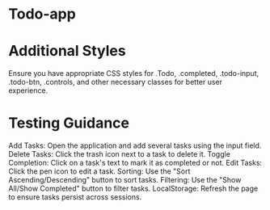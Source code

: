 # Todo-app

# Additional Styles
Ensure you have appropriate CSS styles for .Todo, .completed, .todo-input, .todo-btn, .controls, and other necessary classes for better user experience.

# Testing Guidance
Add Tasks: Open the application and add several tasks using the input field.<br>
Delete Tasks: Click the trash icon next to a task to delete it.
Toggle Completion: Click on a task's text to mark it as completed or not.
Edit Tasks: Click the pen icon to edit a task.
Sorting: Use the "Sort Ascending/Descending" button to sort tasks.
Filtering: Use the "Show All/Show Completed" button to filter tasks.
LocalStorage: Refresh the page to ensure tasks persist across sessions.

